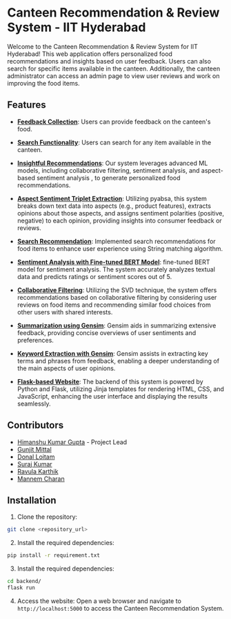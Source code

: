 # Canteen Recommendation & Review System - IIT Hyderabad

Welcome to the Canteen Recommendation & Review System for IIT Hyderabad! This web application offers personalized food recommendations and insights based on user feedback. Users can also search for specific items available in the canteen. Additionally, the canteen administrator can access an admin page to view user reviews and work on improving the food items.

## Features

- <ins>**Feedback Collection**</ins>: Users can provide feedback on the canteen's food.

- <ins>**Search Functionality**</ins>: Users can search for any item available in the canteen.

- <ins>**Insightful Recommendations**</ins>: Our system leverages advanced ML models, including collaborative filtering, sentiment analysis, and aspect-based sentiment analysis , to generate personalized food recommendations.

- <ins>**Aspect Sentiment Triplet Extraction**</ins>: Utilizing pyabsa, this system breaks down text data into aspects (e.g., product features), extracts opinions about those aspects, and assigns sentiment polarities (positive, negative) to each opinion, providing insights into consumer feedback or reviews.

- <ins>**Search Recommendation**</ins>: Implemented search recommendations for food items to enhance user experience using String matching algorithm.

- <ins>**Sentiment Analysis with Fine-tuned BERT Model**</ins>: fine-tuned BERT model for sentiment analysis. The system accurately analyzes textual data and predicts ratings or sentiment scores out of 5.

- <ins>**Collaborative Filtering**</ins>: Utilizing the SVD technique, the system offers recommendations based on collaborative filtering by considering user reviews on food items and recommending similar food choices from other users with shared interests.

- <ins>**Summarization using Gensim**</ins>: Gensim aids in summarizing extensive feedback, providing concise overviews of user sentiments and preferences.

- <ins>**Keyword Extraction with Gensim**</ins>: Gensim assists in extracting key terms and phrases from feedback, enabling a deeper understanding of the main aspects of user opinions.

- <ins>**Flask-based Website**</ins>: The backend of this system is powered by Python and Flask, utilizing Jinja templates for rendering HTML, CSS, and JavaScript, enhancing the user interface and displaying the results seamlessly.


## Contributors

- [Himanshu Kumar Gupta](https://github.com/himanshukumargupta11012) - Project Lead
- [Gunjit Mittal](https://github.com/gunjitmittal) 
- [Donal Loitam](https://github.com/Donal-08) 
- [Suraj Kumar](https://github.com/kumarsuraj151) 
- [Ravula Karthik](https://github.com/karthik6281) 
- [Mannem Charan](https://github.com/charanyash) 

## Installation

1. Clone the repository:
```bash
git clone <repository_url>
 ```


2. Install the required dependencies:
```bash
pip install -r requirement.txt
```

3. Install the required dependencies:
```bash
cd backend/
flask run 
```

4. Access the website:
Open a web browser and navigate to `http://localhost:5000` to access the Canteen Recommendation System.
